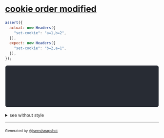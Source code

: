 # [cookie order modified](../../headers.test.js#L93)

```js
assert({
  actual: new Headers({
    "set-cookie": "a=1,b=2",
  }),
  expect: new Headers({
    "set-cookie": "b=2,a=1",
  }),
});
```

![img](throw.svg)

<details>
  <summary>see without style</summary>

```console
AssertionError: actual and expect are different

actual: Headers(
  "set-cookie" => "a=1,b=2"
)
expect: Headers(
  "set-cookie" => "b=2,a=1"
)
```

</details>

---
<sub>
  Generated by <a href="https://github.com/jsenv/core/tree/main/packages/independent/snapshot">@jsenv/snapshot</a>
</sub>